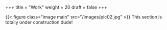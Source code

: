 +++
title = "Work"
weight = 20
draft = false
+++

{{< figure class="image main" src="/images/pic02.jpg" >}}
This section is totally under construction dude!
